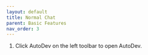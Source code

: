 ```yaml
---
layout: default
title: Normal Chat
parent: Basic Features
nav_order: 3
---
```


1. Click AutoDev on the left toolbar to open AutoDev.
